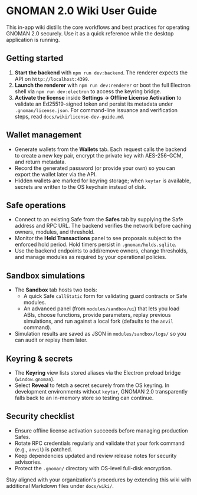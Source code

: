 # GNOMAN 2.0 Wiki User Guide

This in-app wiki distills the core workflows and best practices for operating GNOMAN 2.0 securely. Use it as a
quick reference while the desktop application is running.

## Getting started

1. **Start the backend** with `npm run dev:backend`. The renderer expects the API on `http://localhost:4399`.
2. **Launch the renderer** with `npm run dev:renderer` or boot the full Electron shell via
   `npm run dev:electron` to access the keyring bridge.
3. **Activate the license** inside **Settings → Offline License Activation** to validate an Ed25519-signed token
   and persist its metadata under `.gnoman/license.json`. For command-line issuance and verification steps,
   read `docs/wiki/license-dev-guide.md`.

## Wallet management

- Generate wallets from the **Wallets** tab. Each request calls the backend to create a new key pair,
  encrypt the private key with AES-256-GCM, and return metadata.
- Record the generated password (or provide your own) so you can export the wallet later via the API.
- Hidden wallets are marked for keyring storage; when `keytar` is available, secrets are written to the OS
  keychain instead of disk.

## Safe operations

- Connect to an existing Safe from the **Safes** tab by supplying the Safe address and RPC URL. The backend
  verifies the network before caching owners, modules, and threshold.
- Monitor the **Held Transactions** panel to see proposals subject to the enforced hold period. Hold timers
  persist in `.gnoman/holds.sqlite`.
- Use the backend endpoints to add/remove owners, change thresholds, and manage modules as required by your
  operational policies.

## Sandbox simulations

- The **Sandbox** tab hosts two tools:
  - A quick Safe `callStatic` form for validating guard contracts or Safe modules.
  - An advanced panel (from `modules/sandbox/ui`) that lets you load ABIs, choose functions, provide
    parameters, replay previous simulations, and run against a local fork (defaults to the `anvil` command).
- Simulation results are saved as JSON in `modules/sandbox/logs/` so you can audit or replay them later.

## Keyring & secrets

- The **Keyring** view lists stored aliases via the Electron preload bridge (`window.gnoman`).
- Select **Reveal** to fetch a secret securely from the OS keyring. In development environments without
  `keytar`, GNOMAN 2.0 transparently falls back to an in-memory store so testing can continue.

## Security checklist

- Ensure offline license activation succeeds before managing production Safes.
- Rotate RPC credentials regularly and validate that your fork command (e.g., `anvil`) is patched.
- Keep dependencies updated and review release notes for security advisories.
- Protect the `.gnoman/` directory with OS-level full-disk encryption.

Stay aligned with your organization's procedures by extending this wiki with additional Markdown files under
`docs/wiki/`.
